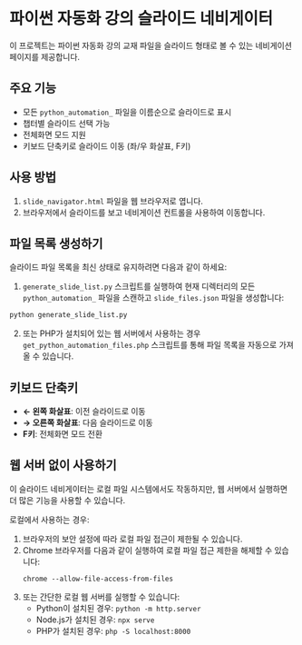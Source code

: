 # 파이썬 자동화 강의 슬라이드 네비게이터

이 프로젝트는 파이썬 자동화 강의 교재 파일을 슬라이드 형태로 볼 수 있는 네비게이션 페이지를 제공합니다.

## 주요 기능

- 모든 `python_automation_` 파일을 이름순으로 슬라이드로 표시
- 챕터별 슬라이드 선택 가능
- 전체화면 모드 지원
- 키보드 단축키로 슬라이드 이동 (좌/우 화살표, F키)

## 사용 방법

1. `slide_navigator.html` 파일을 웹 브라우저로 엽니다.
2. 브라우저에서 슬라이드를 보고 네비게이션 컨트롤을 사용하여 이동합니다.

## 파일 목록 생성하기

슬라이드 파일 목록을 최신 상태로 유지하려면 다음과 같이 하세요:

1. `generate_slide_list.py` 스크립트를 실행하여 현재 디렉터리의 모든 `python_automation_` 파일을 스캔하고 `slide_files.json` 파일을 생성합니다:

```bash
python generate_slide_list.py
```

2. 또는 PHP가 설치되어 있는 웹 서버에서 사용하는 경우 `get_python_automation_files.php` 스크립트를 통해 파일 목록을 자동으로 가져올 수 있습니다.

## 키보드 단축키

- **← 왼쪽 화살표**: 이전 슬라이드로 이동
- **→ 오른쪽 화살표**: 다음 슬라이드로 이동
- **F키**: 전체화면 모드 전환

## 웹 서버 없이 사용하기

이 슬라이드 네비게이터는 로컬 파일 시스템에서도 작동하지만, 웹 서버에서 실행하면 더 많은 기능을 사용할 수 있습니다.

로컬에서 사용하는 경우:
1. 브라우저의 보안 설정에 따라 로컬 파일 접근이 제한될 수 있습니다.
2. Chrome 브라우저를 다음과 같이 실행하여 로컬 파일 접근 제한을 해제할 수 있습니다:
   ```
   chrome --allow-file-access-from-files
   ```
3. 또는 간단한 로컬 웹 서버를 실행할 수 있습니다:
   - Python이 설치된 경우: `python -m http.server`
   - Node.js가 설치된 경우: `npx serve`
   - PHP가 설치된 경우: `php -S localhost:8000` 